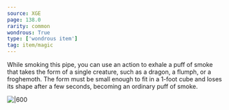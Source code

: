 ```yaml
---
source: XGE
page: 138.0
rarity: common
wondrous: True
type: ['wondrous item']
tag: item/magic
---
```


While smoking this pipe, you can use an action to exhale a puff of smoke that takes the form of a single creature, such as a dragon, a flumph, or a froghemoth. The form must be small enough to fit in a 1-foot cube and loses its shape after a few seconds, becoming an ordinary puff of smoke.


![|600](https://5e.tools/img/items/XGE/Pipe%20of%20Smoke%20Monsters.png)